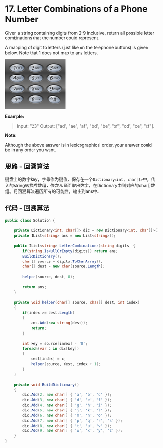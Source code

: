 # 17. Letter Combinations of a Phone Number

Given a string containing digits from 2-9 inclusive, return all possible letter combinations that the number could represent.

A mapping of digit to letters (just like on the telephone buttons) is given below. Note that 1 does not map to any letters.

![image](image/200px-Telephone-keypad2.svg.png)

**Example:**

> Input: "23"
> Output: ["ad", "ae", "af", "bd", "be", "bf", "cd", "ce", "cf"].

**Note:**

Although the above answer is in lexicographical order, your answer could be in any order you want.

## 思路 - 回溯算法

键盘上的数字key，字母作为键值，保存在一个`Dictionary<int, char[]>`中。传入的string转换成数组，依次从里面取出数字，在Dictionary中到对应的char[]数组。用回溯算法遍历所有的可能性，输出到ans中。

## 代码 - 回溯算法

```csharp
public class Solution {

    private Dictionary<int, char[]> dic = new Dictionary<int, char[]>();
    private IList<string> ans = new List<string>();

    public IList<string> LetterCombinations(string digits) {
        if(string.IsNullOrEmpty(digits)) return ans;
        BuildDictionary();
        char[] source = digits.ToCharArray();
        char[] dest = new char[source.Length];

        helper(source, dest, 0);

        return ans;
    }

    private void helper(char[] source, char[] dest, int index)
    {
        if(index >= dest.Length)
        {
            ans.Add(new string(dest));
            return;
        }

        int key = source[index] - '0';
        foreach(var c in dic[key])
        {
            dest[index] = c;
            helper(source, dest, index + 1);
        }
    }

    private void BuildDictionary()
    {
        dic.Add(2, new char[] { 'a', 'b', 'c' });
        dic.Add(3, new char[] { 'd', 'e', 'f' });
        dic.Add(4, new char[] { 'g', 'h', 'i' });
        dic.Add(5, new char[] { 'j', 'k', 'l' });
        dic.Add(6, new char[] { 'm', 'n', 'o' });
        dic.Add(7, new char[] { 'p', 'q', 'r', 's' });
        dic.Add(8, new char[] { 't', 'u', 'v' });
        dic.Add(9, new char[] { 'w', 'x', 'y', 'z' });
    }
}
```
